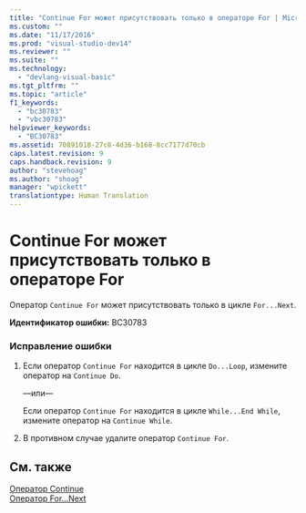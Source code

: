 ```yaml
---
title: "Continue For может присутствовать только в операторе For | Microsoft Docs"
ms.custom: ""
ms.date: "11/17/2016"
ms.prod: "visual-studio-dev14"
ms.reviewer: ""
ms.suite: ""
ms.technology: 
  - "devlang-visual-basic"
ms.tgt_pltfrm: ""
ms.topic: "article"
f1_keywords: 
  - "bc30783"
  - "vbc30783"
helpviewer_keywords: 
  - "BC30783"
ms.assetid: 70891018-27c8-4d36-b168-8cc7177d70cb
caps.latest.revision: 9
caps.handback.revision: 9
author: "stevehoag"
ms.author: "shoag"
manager: "wpickett"
translationtype: Human Translation
---
```

# Continue For может присутствовать только в операторе For
Оператор `Continue For` может присутствовать только в цикле `For...Next`.  
  
 **Идентификатор ошибки:** BC30783  
  
### Исправление ошибки  
  
1.  Если оператор `Continue For` находится в цикле `Do...Loop`, измените оператор на `Continue Do`.  
  
     —или—  
  
     Если оператор `Continue For` находится в цикле `While...End While`, измените оператор на `Continue While`.  
  
2.  В противном случае удалите оператор `Continue For`.  
  
## См. также  
 [Оператор Continue](../../visual-basic/language-reference/statements/continue-statement.md)   
 [Оператор For...Next](../../visual-basic/language-reference/statements/for-next-statement.md)